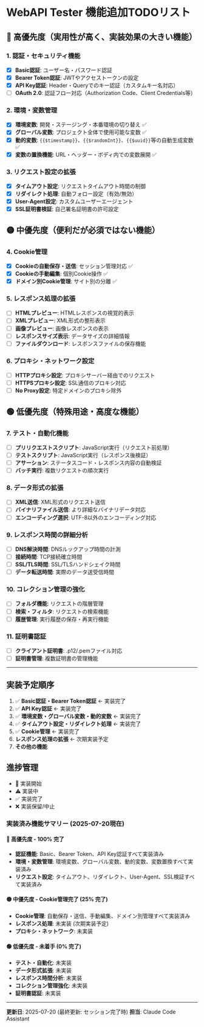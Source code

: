 # WebAPI Tester 機能追加TODOリスト

## 🔴 高優先度（実用性が高く、実装効果の大きい機能）

### 1. 認証・セキュリティ機能

- [x] **Basic認証**: ユーザー名・パスワード認証
- [x] **Bearer Token認証**: JWTやアクセストークンの設定
- [x] **API Key認証**: Header・Queryでのキー認証（カスタムキー名対応）
- [ ] **OAuth 2.0**: 認証フロー対応（Authorization Code、Client Credentials等）

### 2. 環境・変数管理

- [x] **環境変数**: 開発・ステージング・本番環境の切り替え ✅
- [x] **グローバル変数**: プロジェクト全体で使用可能な変数 ✅
- [x] **動的変数**: `{{$timestamp}}`、`{{$randomInt}}`、`{{$uuid}}`等の自動生成変数 ✅
- [x] **変数の置換機能**: URL・ヘッダー・ボディ内での変数展開 ✅

### 3. リクエスト設定の拡張

- [x] **タイムアウト設定**: リクエストタイムアウト時間の制御
- [x] **リダイレクト処理**: 自動フォロー設定（有効/無効）
- [x] **User-Agent設定**: カスタムユーザーエージェント
- [x] **SSL証明書検証**: 自己署名証明書の許可設定

## 🟡 中優先度（便利だが必須ではない機能）

### 4. Cookie管理

- [x] **Cookieの自動保存・送信**: セッション管理対応 ✅
- [x] **Cookieの手動編集**: 個別Cookie操作 ✅
- [x] **ドメイン別Cookie管理**: サイト別の分離 ✅

### 5. レスポンス処理の拡張

- [ ] **HTMLプレビュー**: HTMLレスポンスの視覚的表示
- [ ] **XMLプレビュー**: XML形式の整形表示
- [ ] **画像プレビュー**: 画像レスポンスの表示
- [ ] **レスポンスサイズ表示**: データサイズの詳細情報
- [ ] **ファイルダウンロード**: レスポンスファイルの保存機能

### 6. プロキシ・ネットワーク設定

- [ ] **HTTPプロキシ設定**: プロキシサーバー経由でのリクエスト
- [ ] **HTTPSプロキシ設定**: SSL通信のプロキシ対応
- [ ] **No Proxy設定**: 特定ドメインのプロキシ除外

## 🟢 低優先度（特殊用途・高度な機能）

### 7. テスト・自動化機能

- [ ] **プリリクエストスクリプト**: JavaScript実行（リクエスト前処理）
- [ ] **テストスクリプト**: JavaScript実行（レスポンス後検証）
- [ ] **アサーション**: ステータスコード・レスポンス内容の自動検証
- [ ] **バッチ実行**: 複数リクエストの順次実行

### 8. データ形式の拡張

- [ ] **XML送信**: XML形式のリクエスト送信
- [ ] **バイナリファイル送信**: より詳細なバイナリデータ対応
- [ ] **エンコーディング選択**: UTF-8以外のエンコーディング対応

### 9. レスポンス時間の詳細分析

- [ ] **DNS解決時間**: DNSルックアップ時間の計測
- [ ] **接続時間**: TCP接続確立時間
- [ ] **SSL/TLS時間**: SSL/TLSハンドシェイク時間
- [ ] **データ転送時間**: 実際のデータ送受信時間

### 10. コレクション管理の強化

- [ ] **フォルダ機能**: リクエストの階層管理
- [ ] **検索・フィルタ**: リクエストの検索機能
- [ ] **履歴管理**: 実行履歴の保存・再実行機能

### 11. 証明書認証

- [ ] **クライアント証明書**: .p12/.pemファイル対応
- [ ] **証明書管理**: 複数証明書の管理機能

---

## 実装予定順序

1. ✅ **Basic認証・Bearer Token認証** ← 実装完了
2. ✅ **API Key認証** ← 実装完了
3. ✅ **環境変数・グローバル変数・動的変数** ← 実装完了
4. ✅ **タイムアウト設定・リダイレクト処理** ← 実装完了
5. ✅ **Cookie管理** ← 実装完了
6. **レスポンス処理の拡張** ← 次期実装予定
7. **その他の機能**

## 進捗管理

- 🚀 実装開始
- ⚠️ 実装中
- ✅ 実装完了
- ❌ 実装保留/中止

### 実装済み機能サマリー (2025-07-20現在)

#### 🔴 高優先度 - 100% 完了
- **認証機能**: Basic、Bearer Token、API Key認証すべて実装済み
- **環境・変数管理**: 環境変数、グローバル変数、動的変数、変数置換すべて実装済み  
- **リクエスト設定**: タイムアウト、リダイレクト、User-Agent、SSL検証すべて実装済み

#### 🟡 中優先度 - Cookie管理完了 (25% 完了)
- **Cookie管理**: 自動保存・送信、手動編集、ドメイン別管理すべて実装済み
- **レスポンス処理**: 未実装 (次期実装予定)
- **プロキシ・ネットワーク**: 未実装

#### 🟢 低優先度 - 未着手 (0% 完了)
- **テスト・自動化**: 未実装
- **データ形式拡張**: 未実装  
- **レスポンス時間分析**: 未実装
- **コレクション管理強化**: 未実装
- **証明書認証**: 未実装

---

**更新日**: 2025-07-20 (最終更新: セッション完了時)
**担当**: Claude Code Assistant
